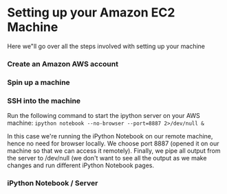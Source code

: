 # Setting up your Amazon EC2 Machine


Here we"ll go over all the steps involved with setting up your machine

### Create an Amazon AWS account




### Spin up a machine



### SSH into the machine



Run the following command to start the ipython server on your AWS machine:
`ipython notebook --no-browser --port=8887 2>/dev/null &`

In this case we're running the iPython Notebook on our remote machine, hence no need for browser locally. We choose port 8887 (opened it on our machine so that we can access it remotely). Finally, we pipe all output from the server to /dev/null (we don't want to see all the output as we make changes and run different iPython Notebook pages.




### iPython Notebook / Server





